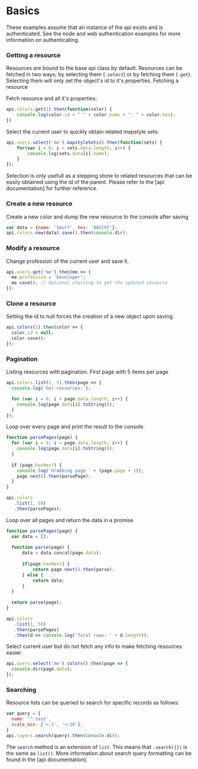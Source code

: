 # Basics
These examples assume that an instance of the api exists and is authenticated. 
See the node and web authentication examples for more information on authenticating.

### Getting a resource
Resources are bound to the base api class by default. Resources can be fetched in 
two ways; by selecting them (`.select`) or by fetching them (`.get`). Selecting them will only set the
object's id to it's properties. Fetching a resource

Fetch resource and all it's properties:

```js 
api.colors.get(1).then(function(color) {
    console.log(color.id + " " + color.name + ": " + color.hex);
})
```

Select the current user to quickly obtain related mapstyle sets:

```js
api.users.select('me').mapstyleSets().then(function(sets) {
    for(var i = 0; i < sets.data.length; i++) {
        console.log(sets.data[i].name);
    }
});
```

Selection is only usefull as a stepping stone to related resources that can be easily obtained 
using the id of the parent. Please refer to the [api documentation] for further reference.

### Create a new resource
Create a new color and dump the new resource to the console after saving

```js
var data = {name: 'Smurf', hex: '88CCFF'};
api.colors.new(data).save().then(console.dir);
```

### Modify a resource
Change profession of the current user and save it.

```js
api.users.get('me').then(me => {
  me.profession = 'Developer';
  me.save(); // Optional chaining to get the updated resource
});
```

### Clone a resource
Setting the id to null forces the creation of a new object upon saving. 

```js
api.colors(1).then(color => {
  color.id = null;
  color.save();
});
```

### Pagination
Listing resources with pagination. First page with 5 items per page

```js
api.colors.list(1, 5).then(page => {
  console.log('Got resources:');

  for (var i = 0; i < page.data.length; i++) {
    console.log(page.data[i].toString());
  }
});
``` 

Loop over every page and print the result to the console.

```js
function parsePages(page) {
  for (var i = 0; i < page.data.length; i++) {
    console.log(page.data[i].toString());     
  }  
    
  if (page.hasNext) {
    console.log('Grabbing page ' + (page.page + 1));
    page.next().then(parsePage);
  }
}

api.colors
   .list(1, 50)
   .then(parsePages);
```

Loop over all pages and return the data in a promise

```js
function parsePages(page) {
  var data = [];
  
  function parse(page) {
      data = data.concat(page.data);
      
      if(page.hasNext) {
          return page.next().then(parse);
      } else {
          return data;
      }
  }  
    
  return parse(page);
}

api.colors
   .list(1, 50)
   .then(parsePages)
   .then(d => console.log('Total rows: ' + d.length));
```


Select current user but do not fetch any info to make fetching resources easier.

```js
api.users.select('me').colors().then(page => {
  console.dir(page.data);
});
```

### Searching
Resource lists can be queried to search for specific records as follows:

```js
var query = {
  name: '^:test',
  scale_min: ['>:1', '<:10'],
}
api.layers.search(query).then(console.dir);
```

The `search` method is an extension of `list`. This means that `.search({})` is the same as 
`list()`. More information about search query formatting can be found in the [api documentation].
 
[api documepntation]: https://api.beta.maps4news.com/docs/